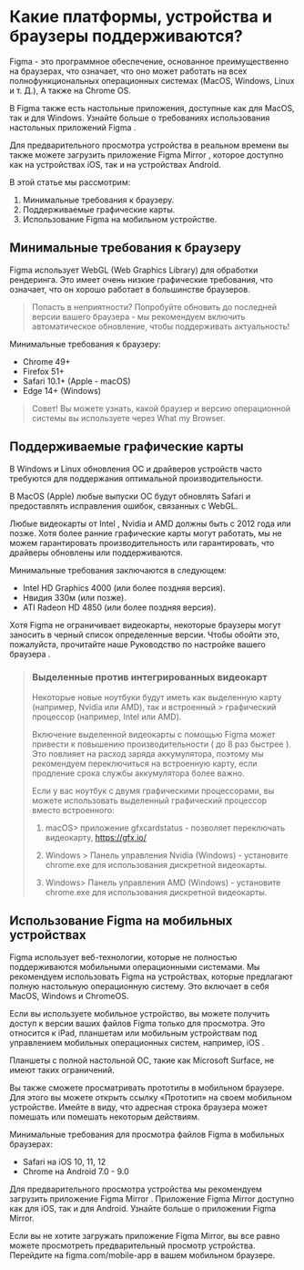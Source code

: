 # Какие платформы, устройства и браузеры поддерживаются?

Figma - это программное обеспечение, основанное преимущественно на браузерах, что означает, что оно может работать на всех полнофункциональных операционных системах (MacOS, Windows, Linux и т. Д.), А также на Chrome OS.

В Figma также есть настольные приложения, доступные как для MacOS, так и для Windows. Узнайте больше о требованиях использования настольных приложений Figma . 

Для предварительного просмотра устройства в реальном времени вы также можете загрузить приложение Figma Mirror , которое доступно как на устройствах iOS, так и на устройствах Android.

В этой статье мы рассмотрим: 

1. Минимальные требования к браузеру.
2. Поддерживаемые графические карты.
3. Использование Figma на мобильном устройстве.

## Минимальные требования к браузеру

Figma использует WebGL (Web Graphics Library) для обработки рендеринга. Это имеет очень низкие графические требования, что означает, что он хорошо работает в большинстве браузеров.

> Попасть в неприятности? Попробуйте обновить до последней версии вашего браузера - мы рекомендуем включить автоматическое обновление, чтобы поддерживать актуальность!

Минимальные требования к браузеру:
* Chrome 49+
* Firefox 51+
* Safari 10.1+ (Apple - macOS)
* Edge 14+ (Windows) 

> Совет! Вы можете узнать, какой браузер и версию операционной системы вы используете через What my Browser.

## Поддерживаемые графические карты

В Windows и Linux обновления ОС и драйверов устройств часто требуются для поддержания оптимальной производительности.

В MacOS (Apple) любые выпуски ОС будут обновлять Safari и предоставлять исправления ошибок, связанных с WebGL.

Любые видеокарты от  Intel ,  Nvidia  и  AMD  должны быть с 2012 года или позже. Хотя более ранние графические карты могут работать, мы не можем гарантировать производительность или гарантировать, что драйверы обновлены или поддерживаются. 

Минимальные требования заключаются в следующем:

* Intel HD Graphics 4000 (или более поздняя версия).
* Нвидия 330м (или позже).
* ATI Radeon HD 4850 (или более поздняя версия).

Хотя Figma не ограничивает видеокарты, некоторые браузеры могут заносить в черный список определенные версии. Чтобы обойти это, пожалуйста, прочитайте наше Руководство по настройке вашего браузера .

> ### Выделенные против интегрированных видеокарт
> Некоторые новые ноутбуки будут иметь как выделенную карту (например, Nvidia или AMD), так и встроенный > графический процессор (например, Intel или AMD). 
> 
> Включение выделенной видеокарты с помощью Figma может привести к повышению производительности ( до 8 раз быстрее ). Это повлияет на расход заряда аккумулятора, поэтому мы рекомендуем переключиться на встроенную карту, если продление срока службы аккумулятора более важно.
>
> Если у вас ноутбук с двумя графическими процессорами, вы можете использовать выделенный графический процессор вместо встроенного:
> 1. macOS>  приложение gfxcardstatus - позволяет переключать видеокарту, https://gfx.io/
>
> 2. Windows > Панель управления Nvidia (Windows) - установите chrome.exe для использования дискретной видеокарты.
>
> 3. Windows> Панель управления AMD (Windows) - установите chrome.exe для использования дискретной видеокарты.

## Использование Figma на мобильных устройствах

Figma использует веб-технологии, которые не полностью поддерживаются мобильными операционными системами. Мы рекомендуем использовать Figma на устройствах, которые предлагают полную настольную операционную систему. Это включает в себя MacOS, Windows и ChromeOS.

Если вы используете мобильное устройство, вы можете получить доступ к  версии ваших файлов Figma только для просмотра. Это относится к iPad, планшетам или мобильным устройствам под управлением мобильных операционных систем, например, iOS . 

Планшеты с полной настольной ОС, такие как Microsoft Surface, не имеют таких ограничений.

Вы также сможете просматривать прототипы в мобильном браузере. Для этого вы можете открыть ссылку «Прототип» на своем мобильном устройстве.  Имейте в виду, что адресная строка браузера может помешать или помешать некоторым действиям.

Минимальные требования для просмотра файлов Figma в мобильных браузерах:

* Safari на iOS 10, 11, 12
* Chrome на Android 7.0 - 9.0

Для предварительного просмотра устройства мы рекомендуем загрузить приложение Figma Mirror . Приложение Figma Mirror доступно как для iOS, так и для Android. Узнайте больше о приложении Figma Mirror.

Если вы не хотите загружать приложение Figma Mirror, вы все равно можете просмотреть предварительный просмотр устройства. Перейдите на figma.com/mobile-app в вашем мобильном браузере.




